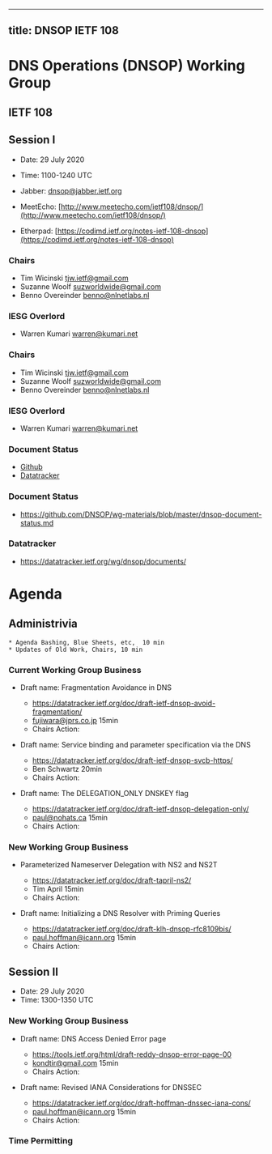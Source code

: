 
---
title: DNSOP IETF 108
---
# DNS Operations (DNSOP) Working Group
## IETF 108

## Session I

* Date: 29 July 2020
* Time: 1100-1240 UTC

* Jabber:  [dnsop@jabber.ietf.org](dnsop@jabber.ietf.org)
* MeetEcho: [http://www.meetecho.com/ietf108/dnsop/](http://www.meetecho.com/ietf108/dnsop/)
* Etherpad: [https://codimd.ietf.org/notes-ietf-108-dnsop](https://codimd.ietf.org/notes-ietf-108-dnsop)

### Chairs
* Tim Wicinski [tjw.ietf@gmail.com](tjw.ietf@gmail.com)
* Suzanne Woolf [suzworldwide@gmail.com](suzworldwide@gmail.com)
* Benno Overeinder [benno@nlnetlabs.nl](benno@nlnetlabs.nl)

### IESG Overlord
* Warren Kumari [warren@kumari.net](warren@kumari.net)

### Chairs
* Tim Wicinski tjw.ietf@gmail.com
* Suzanne Woolf suzworldwide@gmail.com
* Benno Overeinder benno@nlnetlabs.nl

### IESG Overlord
* Warren Kumari warren@kumari.net

### Document Status
* [Github](https://github.com/DNSOP/wg-materials/blob/master/dnsop-document-status.md)
* [Datatracker](https://datatracker.ietf.org/wg/dnsop/documents/)

### Document Status
* https://github.com/DNSOP/wg-materials/blob/master/dnsop-document-status.md

### Datatracker
* https://datatracker.ietf.org/wg/dnsop/documents/

# Agenda

## Administrivia
    * Agenda Bashing, Blue Sheets, etc,  10 min
    * Updates of Old Work, Chairs, 10 min

### Current Working Group Business

*   Draft name: Fragmentation Avoidance in DNS
    - https://datatracker.ietf.org/doc/draft-ietf-dnsop-avoid-fragmentation/
    - fujiwara@jprs.co.jp 15min
    - Chairs Action:

*   Draft name: Service binding and parameter specification via the DNS
    - https://datatracker.ietf.org/doc/draft-ietf-dnsop-svcb-https/
    - Ben Schwartz 20min
    - Chairs Action:

*   Draft name: The DELEGATION_ONLY DNSKEY flag
    - https://datatracker.ietf.org/doc/draft-ietf-dnsop-delegation-only/
    - paul@nohats.ca 15min
    - Chairs Action:

### New Working Group Business

*   Parameterized Nameserver Delegation with NS2 and NS2T
    - https://datatracker.ietf.org/doc/draft-tapril-ns2/
    - Tim April 15min
    - Chairs Action:


*   Draft name: Initializing a DNS Resolver with Priming Queries
    - https://datatracker.ietf.org/doc/draft-klh-dnsop-rfc8109bis/
    - paul.hoffman@icann.org 15min
    - Chairs Action:
    



## Session II 

* Date: 29 July 2020
* Time: 1300-1350 UTC 

### New Working Group Business

*   Draft name: DNS Access Denied Error page
    - https://tools.ietf.org/html/draft-reddy-dnsop-error-page-00 
    - kondtir@gmail.com 15min
    - Chairs Action:

*   Draft name: Revised IANA Considerations for DNSSEC
    - https://datatracker.ietf.org/doc/draft-hoffman-dnssec-iana-cons/
    - paul.hoffman@icann.org 15min
    - Chairs Action:

### Time Permitting

